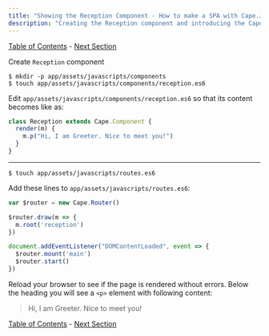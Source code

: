 ```yaml
---
title: "Showing the Reception Component - How to make a SPA with Cape.JS and Rails"
description: "Creating the Reception component and introducing the Cape.JS router."
---
```


[Table of Contents](../) - [Next Section](../04_navigation_among_pages)

Create `Reception` component

```text
$ mkdir -p app/assets/javascripts/components
$ touch app/assets/javascripts/components/reception.es6
```

Edit `app/assets/javascripts/components/reception.es6` so that its content becomes like as:

```javascript
class Reception extends Cape.Component {
  render(m) {
    m.p("Hi, I am Greeter. Nice to meet you!")
  }
}
```

----

```text
$ touch app/assets/javascripts/routes.es6
```

Add these lines to `app/assets/javascripts/routes.es6`:

```javascript
var $router = new Cape.Router()

$router.draw(m => {
  m.root('reception')
})

document.addEventListener("DOMContentLoaded", event => {
  $router.mount('main')
  $router.start()
})
```

Reload your browser to see if the page is rendered without errors. Below the heading you will see a `<p>` element with following content:

> Hi, I am Greeter. Nice to meet you!

[Table of Contents](../) - [Next Section](../04_navigation_among_pages)
